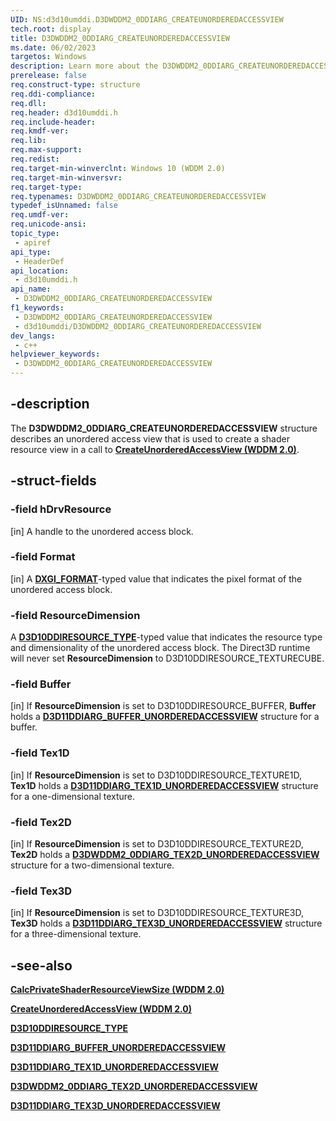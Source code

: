 ```yaml
---
UID: NS:d3d10umddi.D3DWDDM2_0DDIARG_CREATEUNORDEREDACCESSVIEW
tech.root: display
title: D3DWDDM2_0DDIARG_CREATEUNORDEREDACCESSVIEW
ms.date: 06/02/2023
targetos: Windows
description: Learn more about the D3DWDDM2_0DDIARG_CREATEUNORDEREDACCESSVIEW structure.
prerelease: false
req.construct-type: structure
req.ddi-compliance: 
req.dll: 
req.header: d3d10umddi.h
req.include-header: 
req.kmdf-ver: 
req.lib: 
req.max-support: 
req.redist: 
req.target-min-winverclnt: Windows 10 (WDDM 2.0)
req.target-min-winversvr: 
req.target-type: 
req.typenames: D3DWDDM2_0DDIARG_CREATEUNORDEREDACCESSVIEW
typedef_isUnnamed: false
req.umdf-ver: 
req.unicode-ansi: 
topic_type:
 - apiref
api_type:
 - HeaderDef
api_location:
 - d3d10umddi.h
api_name:
 - D3DWDDM2_0DDIARG_CREATEUNORDEREDACCESSVIEW
f1_keywords:
 - D3DWDDM2_0DDIARG_CREATEUNORDEREDACCESSVIEW
 - d3d10umddi/D3DWDDM2_0DDIARG_CREATEUNORDEREDACCESSVIEW
dev_langs:
 - c++
helpviewer_keywords:
 - D3DWDDM2_0DDIARG_CREATEUNORDEREDACCESSVIEW
---
```


## -description

The **D3DWDDM2_0DDIARG_CREATEUNORDEREDACCESSVIEW** structure describes an unordered access view that is used to create a shader resource view in a call to [**CreateUnorderedAccessView (WDDM 2.0)**](nc-d3d10umddi-pfnd3dwddm2_0ddi_createunorderedaccessview.md).

## -struct-fields

### -field hDrvResource

[in] A handle to the unordered access block.

### -field Format

[in] A [**DXGI_FORMAT**](/windows/win32/api/dxgiformat/ne-dxgiformat-dxgi_format)-typed value that indicates the pixel format of the unordered access block.

### -field ResourceDimension

A [**D3D10DDIRESOURCE_TYPE**](ne-d3d10umddi-d3d10ddiresource_type.md)-typed value that indicates the resource type and dimensionality of the unordered access block. The Direct3D runtime will never set **ResourceDimension** to D3D10DDIRESOURCE_TEXTURECUBE.

### -field Buffer

[in] If **ResourceDimension** is set to D3D10DDIRESOURCE_BUFFER, **Buffer** holds a [**D3D11DDIARG_BUFFER_UNORDEREDACCESSVIEW**](ns-d3d10umddi-d3d11ddiarg_buffer_unorderedaccessview.md) structure for a buffer.

### -field Tex1D

[in] If **ResourceDimension** is set to D3D10DDIRESOURCE_TEXTURE1D, **Tex1D** holds a [**D3D11DDIARG_TEX1D_UNORDEREDACCESSVIEW**](ns-d3d10umddi-d3d11ddiarg_tex1d_unorderedaccessview.md) structure for a one-dimensional texture.

### -field Tex2D

[in] If **ResourceDimension** is set to D3D10DDIRESOURCE_TEXTURE2D, **Tex2D** holds a [**D3DWDDM2_0DDIARG_TEX2D_UNORDEREDACCESSVIEW**](ns-d3d10umddi-d3dwddm2_0ddiarg_tex2d_unorderedaccessview.md) structure for a two-dimensional texture.

### -field Tex3D

[in] If **ResourceDimension** is set to D3D10DDIRESOURCE_TEXTURE3D, **Tex3D** holds a [**D3D11DDIARG_TEX3D_UNORDEREDACCESSVIEW**](ns-d3d10umddi-d3d11ddiarg_tex3d_unorderedaccessview.md) structure for a three-dimensional texture.

## -see-also

[**CalcPrivateShaderResourceViewSize (WDDM 2.0)**](nc-d3d10umddi-pfnd3dwddm2_0ddi_calcprivateunorderedaccessviewsize.md)

[**CreateUnorderedAccessView (WDDM 2.0)**](nc-d3d10umddi-pfnd3dwddm2_0ddi_createunorderedaccessview.md)

[**D3D10DDIRESOURCE_TYPE**](ne-d3d10umddi-d3d10ddiresource_type.md)

[**D3D11DDIARG_BUFFER_UNORDEREDACCESSVIEW**](ns-d3d10umddi-d3d11ddiarg_buffer_unorderedaccessview.md)

[**D3D11DDIARG_TEX1D_UNORDEREDACCESSVIEW**](ns-d3d10umddi-d3d11ddiarg_tex1d_unorderedaccessview.md)

[**D3DWDDM2_0DDIARG_TEX2D_UNORDEREDACCESSVIEW**](ns-d3d10umddi-d3dwddm2_0ddiarg_tex2d_unorderedaccessview.md)

[**D3D11DDIARG_TEX3D_UNORDEREDACCESSVIEW**](ns-d3d10umddi-d3d11ddiarg_tex3d_unorderedaccessview.md)
